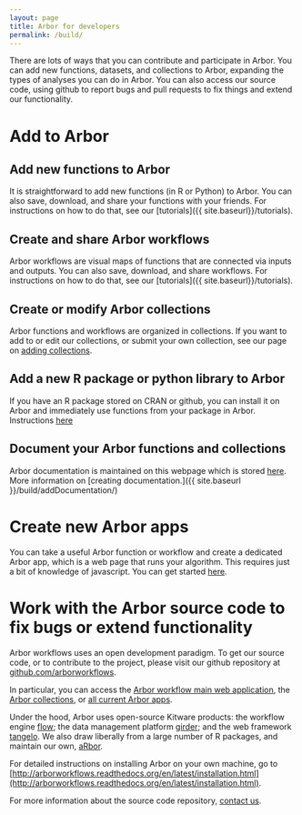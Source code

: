 ```yaml
---
layout: page
title: Arbor for developers
permalink: /build/
---
```


There are lots of ways that you can contribute and participate in Arbor. You can add new functions, datasets, and collections to Arbor, expanding the types of analyses you can do in Arbor. You can also access our source code, using github to report bugs and pull requests to fix things and extend our functionality.

# Add to Arbor

## Add new functions to Arbor

It is straightforward to add new functions (in R or Python) to Arbor. You can also save, download, and share your functions with your friends. For instructions on how to do that, see our [tutorials]({{ site.baseurl}}/tutorials).

## Create and share Arbor workflows

Arbor workflows are visual maps of functions that are connected via inputs and outputs. You can also save, download, and share workflows. For instructions on how to do that, see our [tutorials]({{ site.baseurl}}/tutorials).

## Create or modify Arbor collections

Arbor functions and workflows are organized in collections. If you want to add to or edit our collections, or submit your own collection, see our page on [adding collections]({{site.baseurl}}/build/addCollection.html).

## Add a new R package or python library to Arbor

If you have an R package stored on CRAN or github, you can install it on Arbor and immediately use functions from your package in Arbor. Instructions [here]({{site.baseurl}}/build/addPackage.html)

## Document your Arbor functions and collections

Arbor documentation is maintained on this webpage which is stored [here](https://github.com/arborworkflows/arborworkflows.github.com). More information on [creating documentation.]({{ site.baseurl }}/build/addDocumentation/)

# Create new Arbor apps

You can take a useful Arbor function or workflow and create a dedicated Arbor app, which is a web page that runs your algorithm. This requires just a bit of knowledge of javascript. You can get started [here]({{site.baseurl}}/addApp.html).

# Work with the Arbor source code to fix bugs or extend functionality

Arbor workflows uses an open development paradigm. To get our source code, or to contribute to the project, please visit our github repository at [github.com/arborworkflows](https://github.com/arborworkflows).

In particular, you can access the [Arbor workflow main web application](https://github.com/arborworkflows), the [Arbor collections](https://github.com/arborworkflows/arborCollections), or [all current Arbor apps](https://github.com/arborworkflows/ArborWebApps).

Under the hood, Arbor uses open-source Kitware products: the workflow engine [flow](https://github.com/kitware/flow); the data management platform [girder](https://github.com/kitware/girder); and the web framework [tangelo](https://github.com/kitware/tangelo). We also draw liberally from a large number of R packages, and maintain our own, [aRbor](https://github.com/arborworkflows/aRbor).

For detailed instructions on installing Arbor on your own machine, go to [http://arborworkflows.readthedocs.org/en/latest/installation.html](http://arborworkflows.readthedocs.org/en/latest/installation.html).

For more information about the source code repository, [contact us]({{site.baseurl}}/team).

